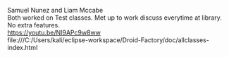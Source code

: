 Samuel Nunez and Liam Mccabe  
Both worked on Test classes. Met up to work discuss everytime at library.  
No extra features.  
https://youtu.be/NI9APc9w8ww  
file:///C:/Users/kali/eclipse-workspace/Droid-Factory/doc/allclasses-index.html
